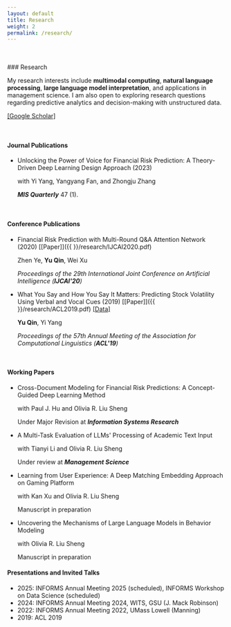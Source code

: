 ```yaml
---
layout: default
title: Research
weight: 2
permalink: /research/
---
```


<br/>
<br/>
### Research

My research interests include **multimodal computing**, **natural language processing**, **large language model interpretation**, and applications in management science. I am also open to exploring research questions regarding predictive analytics and decision-making with unstructured data.<br>

[[Google Scholar]](https://scholar.google.com/citations?user=pSUNWFEAAAAJ)

<br/>


#### Journal Publications

* Unlocking the Power of Voice for Financial Risk Prediction: A Theory-Driven Deep Learning Design Approach (2023)

	with Yi Yang, Yangyang Fan, and Zhongju Zhang

	***MIS Quarterly*** 47 (1).

<br/>

#### Conference Publications

* Financial Risk Prediction with Multi-Round Q&A Attention Network (2020) [[Paper]]({{  }}/research/IJCAI2020.pdf)

	Zhen Ye, **Yu Qin**, Wei Xu

	*Proceedings of the 29th International Joint Conference on Artificial Intelligence (**IJCAI'20**)*


* What You Say and How You Say It Matters: Predicting Stock Volatility Using Verbal and Vocal Cues (2019)  [[Paper]]({{  }}/research/ACL2019.pdf) [[Data]](https://github.com/GeminiLn/EarningsCall_Dataset)

	**Yu Qin**, Yi Yang

	*Proceedings of the 57th Annual Meeting of the Association for Computational Linguistics (**ACL'19**)*

<br/>

#### Working Papers 

* Cross-Document Modeling for Financial Risk Predictions: A Concept-Guided Deep Learning Method

	with Paul J. Hu and Olivia R. Liu Sheng

	Under Major Revision at ***Information Systems Research***


* A Multi-Task Evaluation of LLMs' Processing of Academic Text Input

	with Tianyi Li and Olivia R. Liu Sheng

	Under review at ***Management Science***

* Learning from User Experience: A Deep Matching Embedding Approach on Gaming Platform

	with Kan Xu and Olivia R. Liu Sheng

	Manuscript in preparation


* Uncovering the Mechanisms of Large Language Models in Behavior Modeling

	with Olivia R. Liu Sheng

	Manuscript in preparation

#### Presentations and Invited Talks

* 2025: INFORMS Annual Meeting 2025 (scheduled), INFORMS Workshop on Data Science (scheduled)
* 2024: INFORMS Annual Meeting 2024, WITS, GSU (J. Mack Robinson)
* 2022: INFORMS Annual Meeting 2022, UMass Lowell (Manning)
* 2019: ACL 2019
